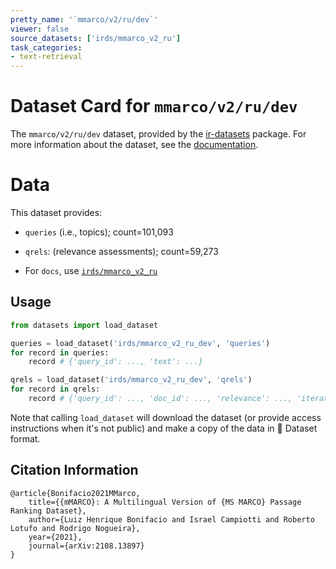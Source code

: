 ```yaml
---
pretty_name: '`mmarco/v2/ru/dev`'
viewer: false
source_datasets: ['irds/mmarco_v2_ru']
task_categories:
- text-retrieval
---
```


# Dataset Card for `mmarco/v2/ru/dev`

The `mmarco/v2/ru/dev` dataset, provided by the [ir-datasets](https://ir-datasets.com/) package.
For more information about the dataset, see the [documentation](https://ir-datasets.com/mmarco#mmarco/v2/ru/dev).

# Data

This dataset provides:
 - `queries` (i.e., topics); count=101,093
 - `qrels`: (relevance assessments); count=59,273

 - For `docs`, use [`irds/mmarco_v2_ru`](https://huggingface.co/datasets/irds/mmarco_v2_ru)

## Usage

```python
from datasets import load_dataset

queries = load_dataset('irds/mmarco_v2_ru_dev', 'queries')
for record in queries:
    record # {'query_id': ..., 'text': ...}

qrels = load_dataset('irds/mmarco_v2_ru_dev', 'qrels')
for record in qrels:
    record # {'query_id': ..., 'doc_id': ..., 'relevance': ..., 'iteration': ...}

```

Note that calling `load_dataset` will download the dataset (or provide access instructions when it's not public) and make a copy of the
data in 🤗 Dataset format.

## Citation Information

```
@article{Bonifacio2021MMarco,
    title={{mMARCO}: A Multilingual Version of {MS MARCO} Passage Ranking Dataset},
    author={Luiz Henrique Bonifacio and Israel Campiotti and Roberto Lotufo and Rodrigo Nogueira},
    year={2021},
    journal={arXiv:2108.13897}
}
```
